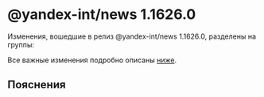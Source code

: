 # @yandex-int/news 1.1626.0

<!-- ЧЕЛОВЕЧЕСКОЕ ВСТУПЛЕНИЕ -->

Изменения, вошедшие в релиз @yandex-int/news 1.1626.0, разделены на группы:

Все важные изменения подробно описаны [ниже](#Пояснения).

## Пояснения

